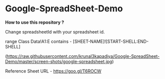 # Google-SpreadSheet-Demo
**How to use this repository ?**

Change spreadsheetId with your spreadsheet id.

range  Class Data!A1:E contains - [SHEET-NAME]![START-SHELL:END-SHELL]

(https://raw.githubusercontent.com/krunal3kapadiya/Google-SpreadSheet-Demo/master/screen-shots/google-spreadsheet.jpg)

Reference Sheet URL - https://goo.gl/T6ROCW
